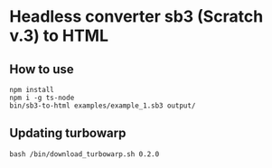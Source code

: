 # Headless converter sb3 (Scratch v.3) to HTML

## How to use

    npm install
    npm i -g ts-node
    bin/sb3-to-html examples/example_1.sb3 output/

## Updating turbowarp

    bash /bin/download_turbowarp.sh 0.2.0

